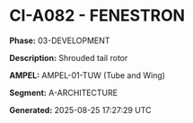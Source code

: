 # CI-A082 - FENESTRON

**Phase:** 03-DEVELOPMENT

**Description:** Shrouded tail rotor

**AMPEL:** AMPEL-01-TUW (Tube and Wing)

**Segment:** A-ARCHITECTURE

**Generated:** 2025-08-25 17:27:29 UTC
